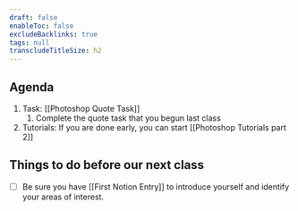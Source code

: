 ```yaml
---
draft: false
enableToc: false
excludeBacklinks: true
tags: null
transcludeTitleSize: h2
---
```


## Agenda
1. Task: [[Photoshop Quote Task]]
	1. Complete the quote task that you begun last class
2. Tutorials: If you are done early, you can start [[Photoshop Tutorials part 2]]

## Things to do before our next class
- [ ] Be sure you have [[First Notion Entry]] to introduce yourself and identify your areas of interest.
